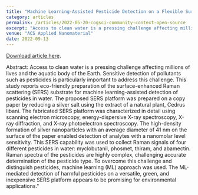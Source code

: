 ```yaml
---
title: "Machine Learning-Assisted Pesticide Detection on a Flexible Surface-Enhanced Raman Scattering Substrate Prepared by Silver Nanoparticles"
category: articles
permalink: /articles/2022-05-20-cogsci-community-context-open-source
excerpt: "Access to clean water is a pressing challenge affecting millions of lives and the aquatic body of the Earth. Sensitive detection of pollutants such as pesticides is particularly important to address this challenge. This study reports eco-friendly preparation of the surface-enhanced Raman scattering (SERS) substrate for machine learning-assisted detection of pesticides in water. The proposed SERS platform was prepared on a copy paper by reducing a silver salt using the extract of a natural plant, Cedrus libani. The fabricated SERS platform was characterized in detail using scanning electron microscopy, energy-dispersive X-ray spectroscopy, X-ray diffraction, and X-ray photoelectron spectroscopy. The high-density formation of silver nanoparticles with an average diameter of 41 nm on the surface of the paper enabled detection of analytes with a nanomolar level sensitivity. This SERS capability was used to collect Raman signals of four different pesticides in water: myclobutanil, phosmet, thiram, and abamectin. Raman spectra of the pesticides are highly complex, challenging accurate determination of the pesticide type. To overcome this challenge and distinguish pesticides, machine learning (ML) approach was used. The ML-mediated detection of harmful pesticides on a versatile, green, and inexpensive SERS platform appears to be promising for environmental applications."
venue: "ACS Applied Nanomaterial"
date: 2022-09-13
---
```


<a href="https://doi.org/10.1021/acsanm.2c02897">Download article here</a>.

Abstract: Access to clean water is a pressing challenge affecting millions of lives and the aquatic body of the Earth. Sensitive detection of pollutants such as pesticides is particularly important to address this challenge. This study reports eco-friendly preparation of the surface-enhanced Raman scattering (SERS) substrate for machine learning-assisted detection of pesticides in water. The proposed SERS platform was prepared on a copy paper by reducing a silver salt using the extract of a natural plant, Cedrus libani. The fabricated SERS platform was characterized in detail using scanning electron microscopy, energy-dispersive X-ray spectroscopy, X-ray diffraction, and X-ray photoelectron spectroscopy. The high-density formation of silver nanoparticles with an average diameter of 41 nm on the surface of the paper enabled detection of analytes with a nanomolar level sensitivity. This SERS capability was used to collect Raman signals of four different pesticides in water: myclobutanil, phosmet, thiram, and abamectin. Raman spectra of the pesticides are highly complex, challenging accurate determination of the pesticide type. To overcome this challenge and distinguish pesticides, machine learning (ML) approach was used. The ML-mediated detection of harmful pesticides on a versatile, green, and inexpensive SERS platform appears to be promising for environmental applications."

